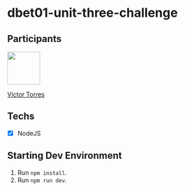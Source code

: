 # dbet01-unit-three-challenge

## Participants

[<img src="https://avatars3.githubusercontent.com/u/40577101?s=460&v=4" width="75px;"/>](https://github.com/vtorres96)

[Victor Torres](https://github.com/vtorres96)

## Techs

- [x] NodeJS

## Starting Dev Environment
1. Run `npm install`.<br/>
2. Run `npm run dev`.<br/>
